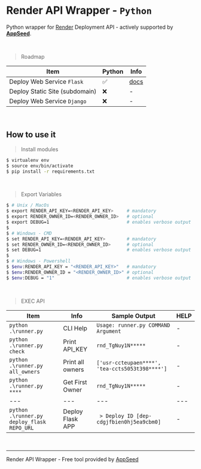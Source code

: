 # Render API Wrapper - `Python`

Python wrapper for [Render](https://render.com/) Deployment API - actively supported by **[AppSeed](https://appseed.us/)**.

<br />

> Roadmap 

| Item | Python | Info |
| --- | --- | --- |
| Deploy Web Service `Flask` | ✅ | [docs](./docs/python/deploy-flask.md) |
| Deploy Static Site (subdomain) | ❌ | - |
| Deploy Web Service `Django` | ❌ | - |

<br />

## How to use it

> Install modules

```bash
$ virtualenv env
$ source env/bin/activate
$ pip install -r requirements.txt
```

<br />

> Export Variables

```bash
$ # Unix / MacOs 
$ export RENDER_API_KEY=<RENDER_API_KEY>     # mandatory
$ export RENDER_OWNER_ID=<RENDER_OWNER_ID>   # optional
$ export DEBUG=1                             # enables verbose output
$
$ # Windows - CMD 
$ set RENDER_API_KEY=<RENDER_API_KEY>        # mandatory
$ set RENDER_OWNER_ID=<RENDER_OWNER_ID>      # optional
$ set DEBUG=1                                # enables verbose output
$
$ # Windows - Powershell
$ $env:RENDER_API_KEY = "<RENDER_API_KEY>"   # mandatory
$ $env:RENDER_OWNER_ID = "<RENDER_OWNER_ID>" # optional
$ $env:DEBUG = "1"                           # enables verbose output
```

<br />

> EXEC API

| Item | Info | Sample Output | HELP |
| --- | --- | --- | --- |
| `python .\runner.py` | CLI Help | `Usage: runner.py COMMAND Argument` | - |
| `python .\runner.py check` | Print API_KEY | `rnd_TgNuy1N*****` | - |
| `python .\runner.py all_owners` | Print all owners | `['usr-ccteupaen****', 'tea-ccts5053t398****']` | - |
| `python .\runner.py ****` | Get First Owner | `rnd_TgNuy1N*****` | - |
| --- | --- | --- | --- |
| `python .\runner.py deploy_flask REPO_URL` | Deploy Flask APP | ` > Deploy ID [dep-cdgjfbien0hj5ea9cbm0]` | - |

<br />

---
Render API Wrapper  - Free tool provided by [AppSeed](https://appseed.us/)

